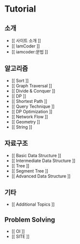 # Tutorial

## 소개

- [[ 사이트 소개 ]]
- [[ IamCoder ]]
- [[ iamcoder:문법 ]]

## 알고리즘

- [[ Sort ]]
- [[ Graph Traversal ]]
- [[ Divide & Conquer ]]
- [[ DP ]]
- [[ Shortest Path ]]
- [[ Query Technique ]]
- [[ DP Optimization ]]
- [[ Network Flow ]]
- [[ Geometry ]]
- [[ String ]]

## 자료구조

* [[ Basic Data Structure ]]
* [[ Intermediate Data Structure ]]
* [[ Tree ]]
* [[ Segment Tree ]]
* [[ Advanced Data Structure ]]

## 기타

- [[ Additional Topics ]]

## Problem Solving

* [[ OI ]]
* [[ SITE ]]
